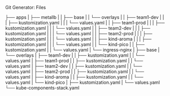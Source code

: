 Git Generator: Files

├── apps
|   ├── metallb
|   |   ├── base
|   |   └── overlays
|   |       ├── team1-dev
|   |       |   ├── kustomization.yaml
|   |       |   └── values.yaml
|   |       ├── team1-prod
|   |       |   ├── kustomization.yaml
|   |       |   └── values.yaml
|   |       ├── team2-dev
|   |       |   ├── kustomization.yaml
|   |       |   └── values.yaml
|   |       ├── team2-prod
|   |       |   ├── kustomization.yaml
|   |       |   └── values.yaml
|   |       ├── kind-aroma
|   |       |   ├── kustomization.yaml
|   |       |   └── values.yaml
|   |       └── kind-pico
|   |           ├── kustomization.yaml
|   |           └── values.yaml
|   └── ingress-nginx
|       ├── base
|       └── overlays
|           ├── team1-dev
|           |   ├── kustomization.yaml
|           |   └── values.yaml
|           ├── team1-prod
|           |   ├── kustomization.yaml
|           |   └── values.yaml
|           ├── team2-dev
|           |   ├── kustomization.yaml
|           |   └── values.yaml
|           ├── team2-prod
|           |   ├── kustomization.yaml
|           |   └── values.yaml
|           ├── kind-aroma
|           |   ├── kustomization.yaml
|           |   └── values.yaml
|           └── kind-pico
|               ├── kustomization.yaml
|               └── values.yaml
└── kube-components-stack.yaml